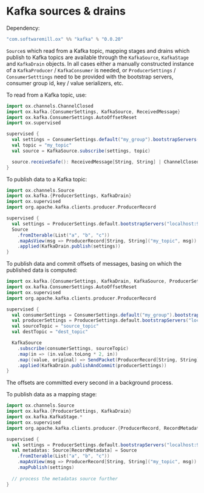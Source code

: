 # Kafka sources & drains

Dependency:

```scala
"com.softwaremill.ox" %% "kafka" % "0.0.20"
```

`Source`s which read from a Kafka topic, mapping stages and drains which publish to Kafka topics are available through
the `KafkaSource`, `KafkaStage` and `KafkaDrain` objects. In all cases either a manually constructed instance of a
`KafkaProducer` / `KafkaConsumer` is needed, or `ProducerSettings` / `ConsumerSetttings` need to be provided with the
bootstrap servers, consumer group id, key / value serializers, etc.

To read from a Kafka topic, use:

```scala
import ox.channels.ChannelClosed
import ox.kafka.{ConsumerSettings, KafkaSource, ReceivedMessage}
import ox.kafka.ConsumerSettings.AutoOffsetReset
import ox.supervised

supervised {
  val settings = ConsumerSettings.default("my_group").bootstrapServers("localhost:9092").autoOffsetReset(AutoOffsetReset.Earliest)
  val topic = "my_topic"
  val source = KafkaSource.subscribe(settings, topic)

  source.receiveSafe(): ReceivedMessage[String, String] | ChannelClosed
}
```

To publish data to a Kafka topic:

```scala
import ox.channels.Source
import ox.kafka.{ProducerSettings, KafkaDrain}
import ox.supervised
import org.apache.kafka.clients.producer.ProducerRecord

supervised {
  val settings = ProducerSettings.default.bootstrapServers("localhost:9092")
  Source
    .fromIterable(List("a", "b", "c"))
    .mapAsView(msg => ProducerRecord[String, String]("my_topic", msg))
    .applied(KafkaDrain.publish(settings))
}
```

To publish data and commit offsets of messages, basing on which the published data is computed:

```scala
import ox.kafka.{ConsumerSettings, KafkaDrain, KafkaSource, ProducerSettings, SendPacket}
import ox.kafka.ConsumerSettings.AutoOffsetReset
import ox.supervised
import org.apache.kafka.clients.producer.ProducerRecord

supervised {
  val consumerSettings = ConsumerSettings.default("my_group").bootstrapServers("localhost:9092").autoOffsetReset(AutoOffsetReset.Earliest)
  val producerSettings = ProducerSettings.default.bootstrapServers("localhost:9092")
  val sourceTopic = "source_topic"
  val destTopic = "dest_topic"

  KafkaSource
    .subscribe(consumerSettings, sourceTopic)
    .map(in => (in.value.toLong * 2, in))
    .map((value, original) => SendPacket(ProducerRecord[String, String](destTopic, value.toString), original))
    .applied(KafkaDrain.publishAndCommit(producerSettings))
}
```

The offsets are committed every second in a background process.

To publish data as a mapping stage:

```scala
import ox.channels.Source
import ox.kafka.{ProducerSettings, KafkaDrain}
import ox.kafka.KafkaStage.*
import ox.supervised
import org.apache.kafka.clients.producer.{ProducerRecord, RecordMetadata}

supervised {
  val settings = ProducerSettings.default.bootstrapServers("localhost:9092")
  val metadatas: Source[RecordMetadata] = Source
    .fromIterable(List("a", "b", "c"))
    .mapAsView(msg => ProducerRecord[String, String]("my_topic", msg))
    .mapPublish(settings)
  
  // process the metadatas source further
}
```
